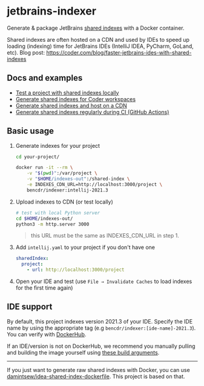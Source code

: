# jetbrains-indexer

Generate & package JetBrains [shared indexes](https://www.jetbrains.com/help/idea/shared-indexes.html) with a Docker container.

Shared indexes are often hosted on a CDN and used by IDEs to speed up loading (indexing) time for JetBrains IDEs (IntelliJ IDEA, PyCharm, GoLand, etc). Blog post: <https://coder.com/blog/faster-jetbrains-ides-with-shared-indexes>

## Docs and examples

- [Test a project with shared indexes locally](./docs/filesystem.md)
- [Generate shared indexes for Coder workspaces](./docs/coder.md)
- [Generate shared indexes and host on a CDN](./docs/cdn.md)
- [Generate shared indexes regularly during CI (GitHub Actions)](./docs/ci.md)

## Basic usage

1.  Generate indexes for your project

    ```sh
    cd your-project/

    docker run -it --rm \
        -v "$(pwd)":/var/project \
        -v "$HOME/indexes-out":/shared-index \
        -e INDEXES_CDN_URL=http://localhost:3000/project \
        bencdr/indexer:intellij-2021.3
    ```

1.  Upload indexes to CDN (or test locally)

    ```sh
    # test with local Python server
    cd $HOME/indexes-out/
    python3 -m http.server 3000
    ```

    > this URL must be the same as INDEXES_CDN_URL in step 1.

1.  Add `intellij.yaml` to your project if you don't have one

    ```yaml
    sharedIndex:
      project:
        - url: http://localhost:3000/project
    ```

1.  Open your IDE and test (use `File → Invalidate Caches` to load indexes for the first time again)

## IDE support

By default, this project indexes version 2021.3 of your IDE. Specify the IDE name by using the appropriate tag (e.g `bencdr/indexer:[ide-name]-2021.3`). You can verify with [DockerHub](https://hub.docker.com/r/bencdr/indexer/tags).

If an IDE/version is not on DockerHub, we recommend you manually pulling and building the image yourself using [these build arguments](https://github.com/bpmct/jetbrains-indexer/blob/master/image/Dockerfile#L3-L9).

---

If you just want to generate raw shared indexes with Docker, you can use [damintsew/idea-shared-index-dockerfile](https://github.com/damintsew/idea-shared-index-dockerfile). This project is based on that.
